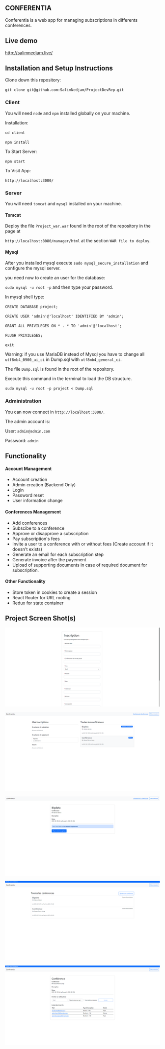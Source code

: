 ## CONFERENTIA

Conferentia is a web app for managing subscriptions in differents conferences.

## Live demo

http://salimnedjam.live/

## Installation and Setup Instructions

Clone down this repository:

`git clone git@github.com:SalimNedjam/ProjectDevRep.git`

### Client

You will need `node` and `npm` installed globally on your machine.

Installation:

`cd client`

`npm install`

To Start Server:

`npm start`

To Visit App:

`http://localhost:3000/`

### Server

You will need `tomcat` and `mysql` installed on your machine.

#### Tomcat

Deploy the file `Project_war.war` found in the root of the repository in the page at

`http://localhost:8080/manager/html` at the section `WAR file to deploy`.

#### Mysql

After you installed mysql execute `sudo mysql_secure_installation` and configure the mysql server.

you need now to create an user for the database:

`sudo mysql -u root -p` and then type your password.

In mysql shell type:

`CREATE DATABASE project;`

`CREATE USER 'admin'@'localhost' IDENTIFIED BY 'admin';`

`GRANT ALL PRIVILEGES ON * . * TO 'admin'@'localhost';`

`FLUSH PRIVILEGES;`

`exit`



Warning: if you use MariaDB instead of Mysql you have to change all `utf8mb4_0900_ai_ci` in Dump.sql with `utf8mb4_general_ci`.

The file `Dump.sql` is found in the root of the repository.

Execute this command in the terminal to load the DB structure.

`sudo mysql -u root -p project < Dump.sql`

### Administration

You can now connect in `http://localhost:3000/`.

The admin account is:

User:  `admin@admin.com`

Password: `admin`

## Functionality

#### Account Management

- Account creation
- Admin creation (Backend Only)
- Login
- Password reset
- User information change

#### Conferences Management

* Add conferences
* Subscibe to a conference
* Approve or disapprove a subscription
* Pay subscription's fees
* Invite a user to a conference with or without fees (Create account if it doesn't exists)
* Generate an email for each subscription step
* Generate invoice after the payement
* Upload of supporting documents in case of required document for subscription.

#### Other Functionality

* Store token in cookies to create a session
* React Router for URL rooting
* Redux for state container

## Project Screen Shot(s)

<p align="center">
	<img src="JEE-CreateAccount.png" alt="Image" />
</p>


<p align="center">
	<img src="JEE-UserConf.png" alt="Image" />
</p>


<p align="center">
	<img src="JEE-StatusConf.png" alt="Image" />
</p>

<p align="center">
	<img src="JEE-AdminConf.png" alt="Image" />
</p>


<p align="center">
	<img src="JEE-ManageConf.png" alt="Image" />
</p>

